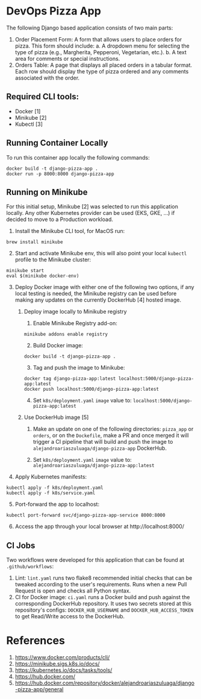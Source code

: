 # DevOps Pizza App

The following Django based application consists of two main parts:
1. Order Placement Form: A form that allows users to place orders for pizza. This form
should include:
a. A dropdown menu for selecting the type of pizza (e.g., Margherita, Pepperoni,
Vegetarian, etc.).
b. A text area for comments or special instructions.
2. Orders Table: A page that displays all placed orders in a tabular format. Each row
should display the type of pizza ordered and any comments associated with the order.

## Required CLI tools:
- Docker [1]
- Minikube [2]
- Kubectl [3]

## Running Container Locally

To run this container app locally the following commands:

```shell
docker build -t django-pizza-app .
docker run -p 8000:8000 django-pizza-app
```

## Running on Minikube

For this initial setup, Minikube [2] was selected to run this application locally. Any other Kubernetes provider can be used (EKS, GKE, ...) if decided to move to a Production workload.

1. Install the Minikube CLI tool, for MacOS run:
```shell
brew install minikube
```

2. Start and activate Minikube env, this will also point your local `kubectl` profile to the Minikube cluster:
```shell
minikube start
eval $(minikube docker-env)
```



3. Deploy Docker image with either one of the following two options, if any local testing is needed, the Minikube registry can be used before making any updates on the currently DockerHub [4] hosted image.

    1. Deploy image locally to Minikube registry

        1. Enable Minikube Registry add-on:
        ```shell
        minikube addons enable registry
        ```

        2. Build Docker image:
        ```shell
        docker build -t django-pizza-app .
        ```

        3. Tag and push the image to Minikube:
        ```shell
        docker tag django-pizza-app:latest localhost:5000/django-pizza-app:latest
        docker push localhost:5000/django-pizza-app:latest
        ```

        4. Set `k8s/deployment.yaml` `image` value to: `localhost:5000/django-pizza-app:latest`


    1. Use DockerHub image [5]

        1. Make an update on one of the following directories: `pizza_app` or `orders`, or on the `Dockefile`, make a PR and once merged it will trigger a CI pipeline that will build and push the image to `alejandroariaszuluaga/django-pizza-app` DockerHub.

        2. Set `k8s/deployment.yaml` `image` value to: `alejandroariaszuluaga/django-pizza-app:latest`



4. Apply Kubernetes manifests:
```shell
kubectl apply -f k8s/deployment.yaml
kubectl apply -f k8s/service.yaml
```

5. Port-forward the app to localhost:
```shell
kubectl port-forward svc/django-pizza-app-service 8000:8000
```

6. Access the app through your local browser at http://localhost:8000/


## CI Jobs

Two workflows were developed for this application that can be found at `.github/workflows`:
1. Lint: `lint.yaml` runs two flake8 recommended initial checks that can be tweaked according to the user's requirements. Runs when a new Pull Request is open and checks all Python syntax.
1. CI for Docker image: `ci.yaml` runs a Docker build and push against the corresponding DockerHub repository. It uses two secrets stored at this repository's configs:  `DOCKER_HUB_USERNAME` and `DOCKER_HUB_ACCESS_TOKEN` to get Read/Write access to the DockerHub.


# References
1. https://www.docker.com/products/cli/
1. https://minikube.sigs.k8s.io/docs/
1. https://kubernetes.io/docs/tasks/tools/
1. https://hub.docker.com/
1. https://hub.docker.com/repository/docker/alejandroariaszuluaga/django-pizza-app/general
